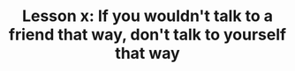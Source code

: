 ---
layout: "post"
title: "Lesson x: If you wouldn't talk to a friend that way, don't talk to yourself that way"
permalink: "Lesson x"
tag: "learning"
excerpt: ""
---